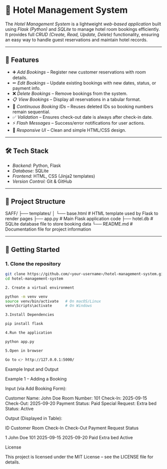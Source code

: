 # 🏨 Hotel Management System

The _Hotel Management System_ is a lightweight _web-based application_ built using _Flask (Python)_ and _SQLite_ to manage hotel room bookings efficiently.  
It provides full _CRUD (Create, Read, Update, Delete)_ functionality, ensuring an easy way to handle guest reservations and maintain hotel records.

---

## 🔑 Features

- ➕ _Add Bookings_ – Register new customer reservations with room details.
- ✏ _Edit Bookings_ – Update existing bookings with new dates, status, or payment info.
- ❌ _Delete Bookings_ – Remove bookings from the system.
- 📋 _View Bookings_ – Display all reservations in a tabular format.
- 🔢 _Continuous Booking IDs_ – Reuses deleted IDs so booking numbers remain sequential.
- ✅ _Validation_ – Ensures check-out date is always after check-in date.
- ⚡ _Flash Messages_ – Success/error notifications for user actions.
- 🎨 _Responsive UI_ – Clean and simple HTML/CSS design.

---

## 🛠 Tech Stack

- _Backend:_ Python, Flask
- _Database:_ SQLite
- _Frontend:_ HTML, CSS (Jinja2 templates)
- _Version Control:_ Git & GitHub

---

## 📂 Project Structure

SAFF/
├── templates/
│ └── base.html # HTML template used by Flask to render pages
├── app.py # Main Flask application code
├── hotel.db # SQLite database file to store booking data
└── README.md # Documentation file for project information

---

## 🚀 Getting Started

### 1. Clone the repository

```bash
git clone https://github.com/<your-username>/hotel-management-system.git
cd hotel-management-system

2. Create a virtual environment

python -m venv venv
source venv/bin/activate   # On macOS/Linux
venv\Scripts\activate      # On Windows

3.Install Dependencies

pip install flask

4.Run the application

python app.py

5.Open in browser

Go to 👉 http://127.0.0.1:5000/

```

Example Input and Output

Example 1 – Adding a Booking

Input (via Add Booking Form):

Customer Name: John Doe
Room Number: 101
Check-In: 2025-09-15
Check-Out: 2025-09-20
Payment Status: Paid
Special Request: Extra bed
Status: Active

Output (Displayed in Table):

ID Customer Room Check-In Check-Out Payment Request Status

1 John Doe 101 2025-09-15 2025-09-20 Paid Extra bed Active

License

This project is licensed under the MIT License – see the LICENSE file for details.

